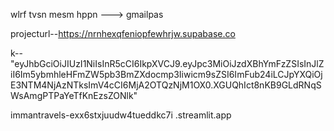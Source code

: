 wlrf tvsn mesm hppn  ---> gmailpas

projecturl--https://nrnhexqfeniopfewhrjw.supabase.co

k--   "eyJhbGciOiJIUzI1NiIsInR5cCI6IkpXVCJ9.eyJpc3MiOiJzdXBhYmFzZSIsInJlZiI6Im5ybmhleHFmZW5pb3BmZXdocmp3Iiwicm9sZSI6ImFub24iLCJpYXQiOjE3NTM4NjAzNTksImV4cCI6MjA2OTQzNjM1OX0.XGUQhIct8nKB9GLdRNqSWsAmgPTPaYeTfKnEzsZONlk"

immantravels-exx6stxjuudw4tueddkc7i
.streamlit.app
